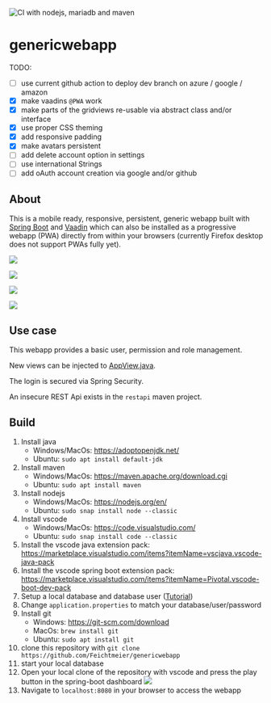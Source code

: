 ![CI with nodejs, mariadb and maven](https://github.com/Feichtmeier/genericwebapp/workflows/CI%20with%20nodejs,%20mariadb%20and%20maven/badge.svg?branch=master)

# genericwebapp

TODO:

- [ ] use current github action to deploy dev branch on azure / google / amazon
- [X] make vaadins `@PWA` work
- [X] make parts of the gridviews re-usable via abstract class and/or interface
- [X] use proper CSS theming
- [X] add responsive padding
- [X] make avatars persistent
- [ ] add delete account option in settings
- [ ] use international Strings
- [ ] add oAuth account creation via google and/or github

## About

This is a mobile ready, responsive, persistent, generic webapp built with [Spring Boot](https://github.com/spring-projects/spring-boot) and [Vaadin](https://github.com/vaadin/) which can also be installed as a progressive webapp (PWA) directly from within your browsers (currently Firefox desktop does not support PWAs fully yet).

![](showcaseassets/mobile.gif)

![](showcaseassets/desktop.gif)

![](showcaseassets/pwa_01.gif)

![](showcaseassets/pwa_02.gif)

## Use case

This webapp provides a basic user, permission and role management.

New views can be injected to [AppView.java](https://github.com/Feichtmeier/genericwebapp/blob/415faace1343e40281d07c5760015183eb68525d/genericwebapp/src/main/java/org/feichtmeier/genericwebapp/view/AppView.java#L41).

The login is secured via Spring Security.

An insecure REST Api exists in the `restapi` maven project.

## Build

1. Install java
   * Windows/MacOs: https://adoptopenjdk.net/
   * Ubuntu: `sudo apt install default-jdk`
2. Install maven
   * Windows/MacOs: https://maven.apache.org/download.cgi
   * Ubuntu: `sudo apt install maven`
3. Install nodejs
   * Windows/MacOs: https://nodejs.org/en/
   * Ubuntu: `sudo snap install node --classic`
4. Install vscode
   * Windows/MacOs: https://code.visualstudio.com/
   * Ubuntu: `sudo snap install code --classic`
5. Install the vscode java extension pack: https://marketplace.visualstudio.com/items?itemName=vscjava.vscode-java-pack
6. Install the vscode spring boot extension pack: https://marketplace.visualstudio.com/items?itemName=Pivotal.vscode-boot-dev-pack
7. Setup a local database and database user ([Tutorial](https://github.com/hs-duesseldorf/se2rest#2-database))
8. Change `application.properties` to match your database/user/password
9. Install git
   * Windows: https://git-scm.com/download
   * MacOs: `brew install git`
   * Ubuntu: `sudo apt install git`
10. clone this repository with `git clone https://github.com/Feichtmeier/genericwebapp`
11. start your local database
12. Open your local clone of the repository with vscode and press the play button in the spring-boot dashboard
    ![](showcaseassets/start.gif)
13. Navigate to `localhost:8080` in your browser to access the webapp
